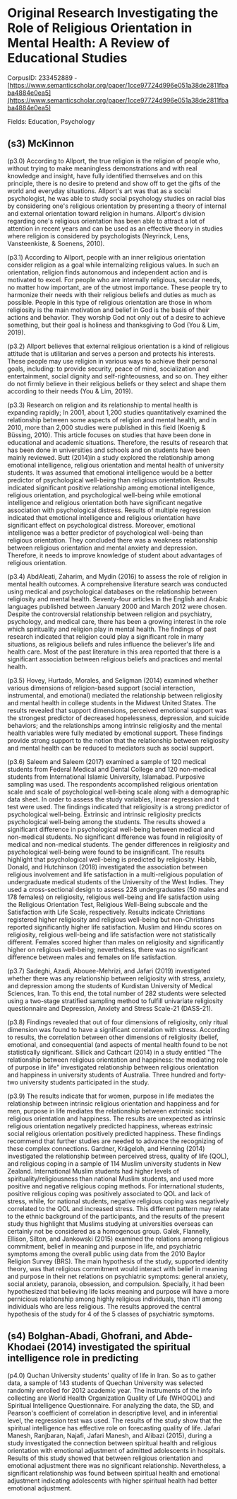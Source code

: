 # Original Research Investigating the Role of Religious Orientation in Mental Health: A Review of Educational Studies

CorpusID: 233452889 - [https://www.semanticscholar.org/paper/1cce97724d996e051a38de2811fbaba4884e0ea5](https://www.semanticscholar.org/paper/1cce97724d996e051a38de2811fbaba4884e0ea5)

Fields: Education, Psychology

## (s3) McKinnon
(p3.0) According to Allport, the true religion is the religion of people who, without trying to make meaningless demonstrations and with real knowledge and insight, have fully identified themselves and on this principle, there is no desire to pretend and show off to get the gifts of the world and everyday situations. Allport's art was that as a social psychologist, he was able to study social psychology studies on racial bias by considering one's religious orientation by presenting a theory of internal and external orientation toward religion in humans. Allport's division regarding one's religious orientation has been able to attract a lot of attention in recent years and can be used as an effective theory in studies where religion is considered by psychologists (Neyrinck, Lens, Vansteenkiste, & Soenens, 2010).

(p3.1) According to Allport, people with an inner religious orientation consider religion as a goal while internalizing religious values. In such an orientation, religion finds autonomous and independent action and is motivated to excel. For people who are internally religious, secular needs, no matter how important, are of the utmost importance. These people try to harmonize their needs with their religious beliefs and duties as much as possible. People in this type of religious orientation are those in whom religiosity is the main motivation and belief in God is the basis of their actions and behavior. They worship God not only out of a desire to achieve something, but their goal is holiness and thanksgiving to God (You & Lim, 2019).

(p3.2) Allport believes that external religious orientation is a kind of religious attitude that is utilitarian and serves a person and protects his interests. These people may use religion in various ways to achieve their personal goals, including: to provide security, peace of mind, socialization and entertainment, social dignity and self-righteousness, and so on. They either do not firmly believe in their religious beliefs or they select and shape them according to their needs (You & Lim, 2019).

(p3.3) Research on religion and its relationship to mental health is expanding rapidly; In 2001, about 1,200 studies quantitatively examined the relationship between some aspects of religion and mental health, and in 2010, more than 2,000 studies were published in this field (Koenig & Büssing, 2010). This article focuses on studies that have been done in educational and academic situations. Therefore, the results of research that has been done in universities and schools and on students have been mainly reviewed. Butt (2014)in a study explored the relationship among emotional intelligence, religious orientation and mental health of university students. It was assumed that emotional intelligence would be a better predictor of psychological well-being than religious orientation. Results indicated significant positive relationship among emotional intelligence, religious orientation, and psychological well-being while emotional intelligence and religious orientation both have significant negative association with psychological distress. Results of multiple regression indicated that emotional intelligence and religious orientation have significant effect on psychological distress. Moreover, emotional intelligence was a better predictor of psychological well-being than religious orientation. They concluded there was a weakness relationship between religious orientation and mental anxiety and depression. Therefore, it needs to improve knowledge of student about advantages of religious orientation.

(p3.4) AbdAleati, Zaharim, and Mydin (2016) to assess the role of religion in mental health outcomes. A comprehensive literature search was conducted using medical and psychological databases on the relationship between religiosity and mental health. Seventy-four articles in the English and Arabic languages published between January 2000 and March 2012 were chosen. Despite the controversial relationship between religion and psychiatry, psychology, and medical care, there has been a growing interest in the role which spirituality and religion play in mental health. The findings of past research indicated that religion could play a significant role in many situations, as religious beliefs and rules influence the believer's life and health care. Most of the past literature in this area reported that there is a significant association between religious beliefs and practices and mental health.

(p3.5) Hovey, Hurtado, Morales, and Seligman (2014) examined whether various dimensions of religion-based support (social interaction, instrumental, and emotional) mediated the relationship between religiosity and mental health in college students in the Midwest United States. The results revealed that support dimensions, perceived emotional support was the strongest predictor of decreased hopelessness, depression, and suicide behaviors; and the relationships among intrinsic religiosity and the mental health variables were fully mediated by emotional support. These findings provide strong support to the notion that the relationship between religiosity and mental health can be reduced to mediators such as social support.

(p3.6) Saleem and Saleem (2017) examined a sample of 120 medical students from Federal Medical and Dental College and 120 non-medical students from International Islamic University, Islamabad. Purposive sampling was used. The respondents accomplished religious orientation scale and scale of psychological well-being scale along with a demographic data sheet. In order to assess the study variables, linear regression and t test were used. The findings indicated that religiosity is a strong predictor of psychological well-being. Extrinsic and intrinsic religiosity predicts psychological well-being among the students. The results showed a significant difference in psychological well-being between medical and non-medical students. No significant difference was found in religiosity of medical and non-medical students. The gender differences in religiosity and psychological well-being were found to be insignificant. The results highlight that psychological well-being is predicted by religiosity. Habib, Donald, and Hutchinson (2018) investigated the association between religious involvement and life satisfaction in a multi-religious population of undergraduate medical students of the University of the West Indies. They used a cross-sectional design to assess 228 undergraduates (50 males and 178 females) on religiosity, religious well-being and life satisfaction using the Religious Orientation Test, Religious Well-Being subscale and the Satisfaction with Life Scale, respectively. Results indicate Christians registered higher religiosity and religious well-being but non-Christians reported significantly higher life satisfaction. Muslim and Hindu scores on religiosity, religious well-being and life satisfaction were not statistically different. Females scored higher than males on religiosity and significantly higher on religious well-being; nevertheless, there was no significant difference between males and females on life satisfaction.

(p3.7) Sadeghi, Azadi, Abouee-Mehrizi, and Jafari (2019) investigated whether there was any relationship between religiosity with stress, anxiety, and depression among the students of Kurdistan University of Medical Sciences, Iran. To this end, the total number of 282 students were selected using a two-stage stratified sampling method to fulfill univariate religiosity questionnaire and Depression, Anxiety and Stress Scale-21 (DASS-21).

(p3.8) Findings revealed that out of four dimensions of religiosity, only ritual dimension was found to have a significant correlation with stress. According to results, the correlation between other dimensions of religiosity (belief, emotional, and consequential (and aspects of mental health found to be not statistically significant.  Sillick and Cathcart (2014) in a study entitled "The relationship between religious orientation and happiness: the mediating role of purpose in life" investigated relationship between religious orientation and happiness in university students of Australia. Three hundred and forty-two university students participated in the study.

(p3.9) The results indicate that for women, purpose in life mediates the relationship between intrinsic religious orientation and happiness and for men, purpose in life mediates the relationship between extrinsic social religious orientation and happiness. The results are unexpected as intrinsic religious orientation negatively predicted happiness, whereas extrinsic social religious orientation positively predicted happiness. These findings recommend that further studies are needed to advance the recognizing of these complex connections. Gardner, Krägeloh, and Henning (2014) investigated the relationship between perceived stress, quality of life (QOL), and religious coping in a sample of 114 Muslim university students in New Zealand. International Muslim students had higher levels of spirituality/religiousness than national Muslim students, and used more positive and negative religious coping methods. For international students, positive religious coping was positively associated to QOL and lack of stress, while, for national students, negative religious coping was negatively correlated to the QOL and increased stress. This different pattern may relate to the ethnic background of the participants, and the results of the present study thus highlight that Muslims studying at universities overseas can certainly not be considered as a homogenous group. Galek, Flannelly, Ellison, Silton, and Jankowski (2015) examined the relations among religious commitment, belief in meaning and purpose in life, and psychiatric symptoms among the overall public using data from the 2010 Baylor Religion Survey (BRS). The main hypothesis of the study, supported identity theory, was that religious commitment would interact with belief in meaning and purpose in their net relations on psychiatric symptoms: general anxiety, social anxiety, paranoia, obsession, and compulsion. Specially, it had been hypothesized that believing life lacks meaning and purpose will have a more pernicious relationship among highly religious individuals, than it'll among individuals who are less religious. The results approved the central hypothesis of the study for 4 of the 5 classes of psychiatric symptoms.
## (s4) Bolghan-Abadi, Ghofrani, and Abde-Khodaei (2014) investigated the spiritual intelligence role in predicting
(p4.0) Quchan University students' quality of life in Iran. So as to gather data, a sample of 143 students of Quechan University was selected randomly enrolled for 2012 academic year. The instruments of the info collecting are World Health Organization Quality of Life (WHOQOL) and Spiritual Intelligence Questionnaire. For analyzing the data, the SD, and Pearson's coefficient of correlation in descriptive level, and in inferential level, the regression test was used. The results of the study show that the spiritual intelligence has effective role on forecasting quality of life. Jafari Manesh, Ranjbaran, Najafi, Jafari Manesh, and Alibazi (2015), during a study investigated the connection between spiritual health and religious orientation with emotional adjustment of admitted adolescents in hospitals. Results of this study showed that between religious orientation and emotional adjustment there was no significant relationship. Nevertheless, a significant relationship was found between spiritual health and emotional adjustment indicating adolescents with higher spiritual health had better emotional adjustment.
